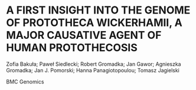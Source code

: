 # A FIRST INSIGHT INTO THE GENOME OF PROTOTHECA WICKERHAMII, A MAJOR CAUSATIVE AGENT OF HUMAN PROTOTHECOSIS

Zofia Bakuła; Paweł Siedlecki; Robert Gromadka; Jan Gawor; Agnieszka Gromadka; Jan J. Pomorski; Hanna Panagiotopoulou; Tomasz Jagielski

BMC Genomics
